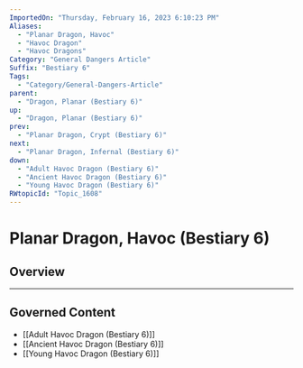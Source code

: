 ```yaml
---
ImportedOn: "Thursday, February 16, 2023 6:10:23 PM"
Aliases:
  - "Planar Dragon, Havoc"
  - "Havoc Dragon"
  - "Havoc Dragons"
Category: "General Dangers Article"
Suffix: "Bestiary 6"
Tags:
  - "Category/General-Dangers-Article"
parent:
  - "Dragon, Planar (Bestiary 6)"
up:
  - "Dragon, Planar (Bestiary 6)"
prev:
  - "Planar Dragon, Crypt (Bestiary 6)"
next:
  - "Planar Dragon, Infernal (Bestiary 6)"
down:
  - "Adult Havoc Dragon (Bestiary 6)"
  - "Ancient Havoc Dragon (Bestiary 6)"
  - "Young Havoc Dragon (Bestiary 6)"
RWtopicId: "Topic_1608"
---
```

# Planar Dragon, Havoc (Bestiary 6)
## Overview
---
## Governed Content
- [[Adult Havoc Dragon (Bestiary 6)]]
- [[Ancient Havoc Dragon (Bestiary 6)]]
- [[Young Havoc Dragon (Bestiary 6)]]

